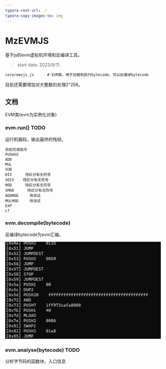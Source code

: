 ```yaml
---
typora-root-url: ./
typora-copy-images-to: img
---
```


# MzEVMJS

基于js的evm虚拟机环境和反编译工具。

> start data: 2023/9/11



```
core/emvjs.js      # EVM类，用于加载和执行bytecode，可以反编译bytecode
```

目前还需要增加对大整数的处理2^256。





## 文档

EVM类(evm为实例化对象)

### evm.run()    TODO

运行机器码，输出最终的栈帧。

```
目前完成指令
PUSHXX
ADD
MUL
SUB
DIV      待区分有无符号
SDIV    待区分有无符号
MOD      待区分有无符号
SMOD      待区分有无符号
ADDMOD     待测试
MULMOD     待测试
EXP
LT
```



### evm.decompile(bytecode)

反编译bytecode为evm汇编。

![image-20230911173139105](/img/image-20230911173139105.png)

### evm.analyse(bytecode) TODO

分析字节码的函数块，入口信息